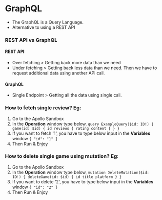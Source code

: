 # GraphQL
- The GraphQL is a Query Language.
- Alternative to using a REST API

### REST API vs GraphQL
#### REST API
- Over fetching > Getting back more data than we need
- Under fetching > Getting back less data than we need. Then we have to request additional data using another API call.

#### GraphQL
- Single Endpoint > Getting all the data using single call.

### How to fetch single review? Eg:
1. Go to the Apollo Sandbox
2. In the **Operation** window type below,
`query ExampleQuery($id: ID!) {
   game(id: $id) {
      id
      reviews {
        rating
        content
      }
   }
}`
3. If you want to fetch '1', you have to type below input in the **Variables** window
`{
   "id": "1"
}`
4. Then Run & Enjoy

### How to delete single game using mutation? Eg:
1. Go to the Apollo Sandbox
2. In the **Operation** window type below,
`mutation DeleteMutation($id: ID!) {
  deleteGame(id: $id) {
    id
    title
    platform
  }
}`
3. If you want to delete '2', you have to type below input in the **Variables** window
`{
  "id": "2"
}`
4. Then Run & Enjoy